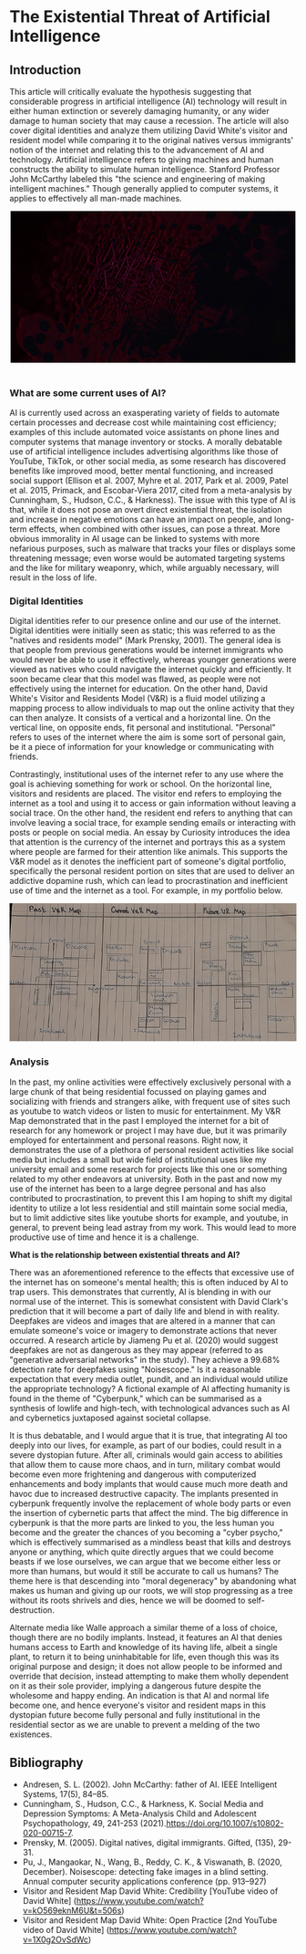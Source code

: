 # The Existential Threat of Artificial Intelligence

## Introduction 

This article will critically evaluate the hypothesis suggesting that considerable progress in artificial intelligence (AI) technology will result in either human extinction or severely damaging humanity, or any wider damage to human society that may cause a recession. The article will also cover digital identities and analyze them utilizing David White's visitor and resident model while comparing it to the original natives versus immigrants' notion of the internet and relating this to the advancement of AI and technology. Artificial intelligence refers to giving machines and human constructs the ability to simulate human intelligence. Stanford Professor John McCarthy labeled this "the science and engineering of making intelligent machines." Though generally applied to computer systems, it applies to effectively all man-made machines.

![Abstract image of computer chip](assets/img/chip-abstract.jpg)
 
### What are some current uses of AI?

AI is currently used across an exasperating variety of fields to automate certain processes and decrease cost while maintaining cost efficiency; examples of this include automated voice assistants on phone lines and computer systems that manage inventory or stocks. A morally debatable use of artificial intelligence includes advertising algorithms like those of YouTube, TikTok, or other social media, as some research has discovered benefits like improved mood, better mental functioning, and increased social support (Ellison et al. 2007, Myhre et al. 2017, Park et al. 2009, Patel et al. 2015, Primack, and Escobar-Viera 2017, cited from a meta-analysis by Cunningham, S., Hudson, C.C., & Harkness). The issue with this type of AI is that, while it does not pose an overt direct existential threat, the isolation and increase in negative emotions can have an impact on people, and long-term effects, when combined with other issues, can pose a threat. More obvious immorality in AI usage can be linked to systems with more nefarious purposes, such as malware that tracks your files or displays some threatening message; even worse would be automated targeting systems and the like for military weaponry, which, while arguably necessary, will result in the loss of life.
 
### Digital Identities

Digital identities refer to our presence online and our use of the internet. Digital identities were initially seen as static; this was referred to as the "natives and residents model" (Mark Prensky, 2001). The general idea is that people from previous generations would be internet immigrants who would never be able to use it effectively, whereas younger generations were viewed as natives who could navigate the internet quickly and efficiently. It soon became clear that this model was flawed, as people were not effectively using the internet for education. On the other hand, David White's Visitor and Residents Model (V&R) is a fluid model utilizing a mapping process to allow individuals to map out the online activity that they can then analyze. It consists of a vertical and a horizontal line. On the vertical line, on opposite ends, fit personal and institutional. "Personal" refers to uses of the internet where the aim is some sort of personal gain, be it a piece of information for your knowledge or communicating with friends. 

Contrastingly, institutional uses of the internet refer to any use where the goal is achieving something for work or school. On the horizontal line, visitors and residents are placed. The visitor end refers to employing the internet as a tool and using it to access or gain information without leaving a social trace. On the other hand, the resident end refers to anything that can involve leaving a social trace, for example sending emails or interacting with posts or people on social media. An essay by Curiosity introduces the idea that attention is the currency of the internet and portrays this as a system where people are farmed for their attention like animals. This supports the V&R model as it denotes the inefficient part of someone's digital portfolio, specifically the personal resident portion on sites that are used to deliver an addictive dopamine rush, which can lead to procrastination and inefficient use of time and the internet as a tool. For example, in my portfolio below.

![My V&R Map](assets/img/vrmap.jpg)

### Analysis

In the past, my online activities were effectively exclusively personal with a large chunk of that being residential focussed on playing games and socializing with friends and strangers alike, with frequent use of sites such as youtube to watch videos or listen to music for entertainment. My V&R Map demonstrated that in the past I employed the internet for a bit of research for any homework or project I may have due, but it was primarily employed for entertainment and personal reasons. Right now, it demonstrates the use of a plethora of personal resident activities like social media but includes a small but wide field of institutional uses like my university email and some research for projects like this one or something related to my other endeavors at university. Both in the past and now my use of the internet has been to a large degree personal and has also contributed to procrastination, to prevent this I am hoping to shift my digital identity to utilize a lot less residential and still maintain some social media, but to limit addictive sites like youtube shorts for example, and youtube, in general, to prevent being lead astray from my work. This would lead to more productive use of time and hence it is a challenge.

**What is the relationship between existential threats and AI?**
  
  
There was an aforementioned reference to the effects that excessive use of the internet has on someone's mental health; this is often induced by AI to trap users. This demonstrates that currently, AI is blending in with our normal use of the internet. This is somewhat consistent with David Clark's prediction that it will become a part of daily life and blend in with reality. Deepfakes are videos and images that are altered in a manner that can emulate someone's voice or imagery to demonstrate actions that never occurred. A research article by Jiameng Pu et al. (2020) would suggest deepfakes are not as dangerous as they may appear (referred to as "generative adversarial networks" in the study). They achieve a 99.68% detection rate for deepfakes using "Noisescope." Is it a reasonable expectation that every media outlet, pundit, and an individual would utilize the appropriate technology? A fictional example of AI affecting humanity is found in the theme of "Cyberpunk," which can be summarised as a synthesis of lowlife and high-tech, with technological advances such as AI and cybernetics juxtaposed against societal collapse.

It is thus debatable, and I would argue that it is true, that integrating AI too deeply into our lives, for example, as part of our bodies, could result in a severe dystopian future. After all, criminals would gain access to abilities that allow them to cause more chaos, and in turn, military combat would become even more frightening and dangerous with computerized enhancements and body implants that would cause much more death and havoc due to increased destructive capacity. The implants presented in cyberpunk frequently involve the replacement of whole body parts or even the insertion of cybernetic parts that affect the mind. The big difference in cyberpunk is that the more parts are linked to you, the less human you become and the greater the chances of you becoming a "cyber psycho," which is effectively summarised as a mindless beast that kills and destroys anyone or anything, which quite directly argues that we could become beasts if we lose ourselves, we can argue that we become either less or more than humans, but would it still be accurate to call us humans? The theme here is that descending into "moral degeneracy" by abandoning what makes us human and giving up our roots, we will stop progressing as a tree without its roots shrivels and dies, hence we will be doomed to self-destruction.

Alternate media like Walle approach a similar theme of a loss of choice, though there are no bodily implants. Instead, it features an AI that denies humans access to Earth and knowledge of its having life, albeit a single plant, to return it to being uninhabitable for life, even though this was its original purpose and design; it does not allow people to be informed and override that decision, instead attempting to make them wholly dependent on it as their sole provider, implying a dangerous future despite the wholesome and happy ending. An indication is that AI and normal life become one, and hence everyone's visitor and resident maps in this dystopian future become fully personal and fully institutional in the residential sector as we are unable to prevent a melding of the two existences.

## Bibliography

- Andresen, S. L. (2002). John McCarthy: father of AI. IEEE Intelligent Systems, 17(5), 84–85.
- Cunningham, S., Hudson, C.C., & Harkness, K. Social Media and Depression Symptoms: A Meta-Analysis Child and Adolescent Psychopathology, 49, 241-253 (2021).https://doi.org/10.1007/s10802-020-00715-7.
- Prensky, M. (2005). Digital natives, digital immigrants. Gifted, (135), 29-31.
- Pu, J., Mangaokar, N., Wang, B., Reddy, C. K., & Viswanath, B. (2020, December). Noisescope: detecting fake images in a blind setting. Annual computer security applications conference (pp. 913–927)
- Visitor and Resident Map David White: Credibility [YouTube video of David White] (https://www.youtube.com/watch?v=kO569eknM6U&t=506s) 
- Visitor and Resident Map David White: Open Practice [2nd YouTube video of David White] (https://www.youtube.com/watch?v=1X0g2OvSdWc)
